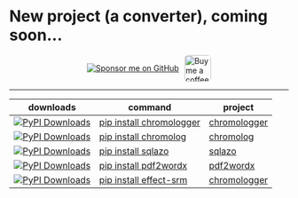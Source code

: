 # New project (a converter), coming soon...

<div style="display: flex; align-items: center; justify-content: center; margin: 10px 0; gap: 10px; max-height: 48px; height: 48px;">
  <a href="https://github.com/sponsors/tutosrive" target="_blank">
  <img src="https://img.shields.io/badge/Sponsor-%F0%9F%92%96%20tutosrive-orange?style=for-the-badge&logo=github" alt="Sponsor me on GitHub">
</a>
  <a href="https://www.buymeacoffee.com/tutosrive">
    <img 
      src="https://img.buymeacoffee.com/button-api/?text=Buy me a coffee&emoji=☕&slug=tutosrive&button_colour=FFDD00&font_colour=000000&font_family=Cookie&outline_colour=000000&coffee_colour=ffffff" 
      style="height: 48px; width: auto; object-fit: contain; border-radius: 6px;" 
      alt="Buy me a coffee button">
  </a>
</div>

---

| downloads | command | project |
| --------- | ------- | ------- |
| <a href="https://pepy.tech/projects/chromologger"><img src="https://static.pepy.tech/badge/chromologger" alt="PyPI Downloads"></a> | [pip install chromologger](https://pypi.org/project/chromologger) | [chromologger](https://github.com/tutosrive/chromologger) |
| <a href="https://pepy.tech/projects/chromolog"><img src="https://static.pepy.tech/badge/chromolog" alt="PyPI Downloads"></a> | [pip install chromolog](https://pypi.org/project/chromolog) | [chromolog](https://github.com/tutosrive/chromolog) |
| <a href="https://pepy.tech/projects/sqlazo"><img src="https://static.pepy.tech/badge/sqlazo" alt="PyPI Downloads"></a> | [pip install sqlazo](https://pypi.org/project/sqlazo) | [sqlazo](https://github.com/tutosrive/sqlazo) |
| <a href="https://pepy.tech/projects/pdf2wordx"><img src="https://static.pepy.tech/badge/pdf2wordx" alt="PyPI Downloads"></a> | [pip install pdf2wordx](https://pypi.org/project/pdf2wordx) | [pdf2wordx](https://github.com/tutosrive/pdf2wordx) |
| <a href="https://pepy.tech/projects/effect-srm"><img src="https://static.pepy.tech/badge/effect-srm" alt="PyPI Downloads"></a> | [pip install effect-srm](https://pypi.org/project/effect-srm) | [chromologger](https://github.com/tutosrive/effect-screen-recorder-master) |